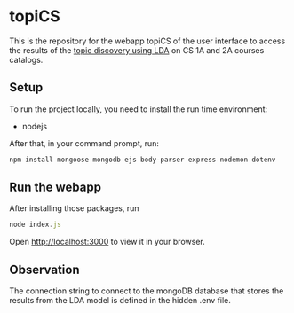 # topiCS

This is the repository for the webapp topiCS of the user interface to access the results of the [topic discovery using LDA](https://github.com/Lucasvitoriano25/TopicDiscovery) on CS 1A and 2A courses catalogs.  

## Setup

To run the project locally, you need to install the run time environment:
- nodejs

After that, in your command prompt, run:

```javascript
npm install mongoose mongodb ejs body-parser express nodemon dotenv
```

## Run the webapp

After installing those packages, run

```javascript
node index.js  
```

Open [http://localhost:3000](http://localhost:3000) to view it in your browser.

## Observation

The connection string to connect to the mongoDB database that stores the results from the LDA model is defined in the hidden .env file.


